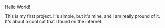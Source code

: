 Hello World!

This is my first project. It's simple, but it's mine, and I am really pround of it. It's about a cool cat that I found on the internet.